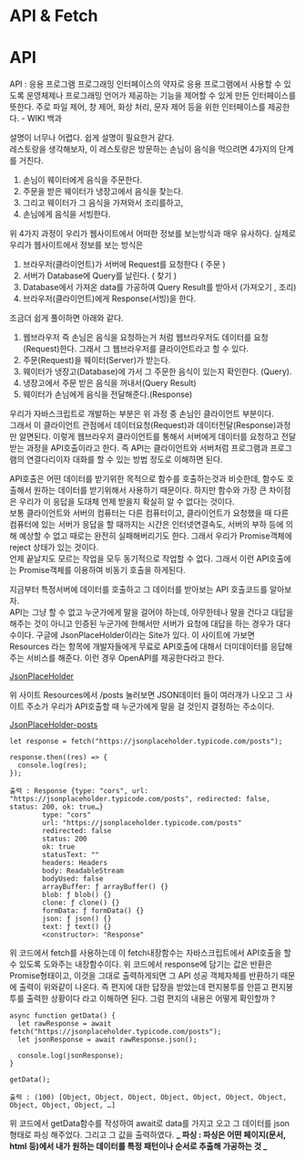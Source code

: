 # API & Fetch

# API

API : 응용 프로그램 프로그래밍 인터페이스의 약자로 응용 프로그램에서 사용할 수 있도록 운영체제나 프로그래밍 언어가 제공하는 기능을 제어할 수 있게 만든 인터페이스를 뜻한다.
주로 파일 제어, 창 제어, 화상 처리, 문자 제어 등을 위한 인터페이스를 제공한다. - WIKI 백과

설명이 너무나 어렵다. 쉽게 설명이 필요한거 같다.  
레스토랑을 생각해보자, 이 레스토랑은 방문하는 손님이 음식을 먹으려면 4가지의 단계를 거친다.

1. 손님이 웨이터에게 음식을 주문한다.
2. 주문을 받은 웨이터가 냉장고에서 음식을 찾는다.
3. 그리고 웨이터가 그 음식을 가져와서 조리를하고,
4. 손님에게 음식을 서빙한다.

위 4가지 과정이 우리가 웹사이트에서 어떠한 정보를 보는방식과 매우 유사하다. 실제로 우리가 웹사이트에서 정보를 보는 방식은

1. 브라우저(클라이언트)가 서버에 Request를 요청한다 ( 주문 )
2. 서버가 Database에 Query를 날린다. ( 찾기 )
3. Database에서 가져온 data를 가공하여 Query Result를 받아서 (가져오기 , 조리)
4. 브라우저(클라이언트)에게 Response(서빙)을 한다.

조금더 쉽게 풀이하면 아래와 같다.

1. 웹브라우저 즉 손님은 음식을 요청하는거 처럼 웹브라우저도 데이터를 요청(Request)한다. 그래서 그 웹브라우저를 클라이언트라고 할 수 있다.
2. 주문(Request)을 웨이터(Server)가 받는다.
3. 웨이터가 냉장고(Database)에 가서 그 주문한 음식이 있는지 확인한다. (Query).
4. 냉장고에서 주문 받은 음식을 꺼내서(Query Result)
5. 웨이터가 손님에게 음식을 전달해준다.(Response)

우리가 자바스크립트로 개발하는 부분은 위 과정 중 손님인 클라이언트 부분이다.  
그래서 이 클라이언트 관점에서 데이터요청(Request)과 데이터전달(Response)과정만 알면된다. 이렇게 웹브라우저 클라이언트를 통해서 서버에게 데이터를 요청하고 전달받는 과정을 API호출이라고 한다. 즉 API는 클라이언트와 서버처럼 프로그램과 프로그램의 연결다리이자 대화를 할 수 있는 방법 정도로 이해하면 된다.

API호출은 어떤 데이터를 받기위한 목적으로 함수를 호출하는것과 비슷한데, 함수도 호출해서 원하는 데이터를 받기위해서 사용하기 때문이다.
하지만 함수와 가장 큰 차이점은 우리가 이 응답을 도대체 언제 받을지 확실히 알 수 없다는 것이다.  
보통 클라이언트와 서버의 컴퓨터는 다른 컴퓨터이고, 클라이언트가 요청했을 때 다른 컴퓨터에 있는 서버가 응답을 할 때까지는 시간은 인터넷연결속도, 서버의 부하 등에 의해 예상할 수 없고 때로는 완전히 실패해버리기도 한다. 그래서 우리가 Promise객체에 reject 상태가 있는 것이다.  
언제 끝날지도 모르는 작업을 모두 동기적으로 작업할 수 없다. 그래서 이런 API호출에는 Promise객체를 이용하여 비동기 호출을 하게된다.

지금부터 특정서버에 데이터를 호출하고 그 데이터를 받아보는 API 호출코드를 알아보자.  
API는 그냥 할 수 없고 누군가에게 말을 걸어야 하는데, 아무한테나 말을 건다고 대답을 해주는 것이 아니고 인증된 누군가에 한해서만 서버가 요청에 대답을 하는 경우가 대다수이다.
구글에 JsonPlaceHolder이라는 Site가 있다. 이 사이트에 가보면 Resources 라는 항목에 개발자들에게 무료로 API호출에 대해서 더미데이터를 응답해주는 서비스를 해준다.
이런 경우 OpenAPI를 제공한다라고 한다.

[JsonPlaceHolder](https://jsonplaceholder.typicode.com/)

위 사이트 Resources에서 /posts 눌러보면 JSON데이터 들이 여러개가 나오고 그 사이트 주소가 우리가 API호출할 때 누군가에게 말을 걸 것인지 결정하는 주소이다.

[JsonPlaceHolder-posts](https://jsonplaceholder.typicode.com/posts)

```
let response = fetch("https://jsonplaceholder.typicode.com/posts");

response.then((res) => {
  console.log(res);
});

출력 : Response {type: "cors", url: "https://jsonplaceholder.typicode.com/posts", redirected: false, status: 200, ok: true…}
        type: "cors"
        url: "https://jsonplaceholder.typicode.com/posts"
        redirected: false
        status: 200
        ok: true
        statusText: ""
        headers: Headers
        body: ReadableStream
        bodyUsed: false
        arrayBuffer: ƒ arrayBuffer() {}
        blob: ƒ blob() {}
        clone: ƒ clone() {}
        formData: ƒ formData() {}
        json: ƒ json() {}
        text: ƒ text() {}
        <constructor>: "Response"
```

위 코드에서 fetch를 사용하는데 이 fetch내장함수는 자바스크립트에서 API호출을 할 수 있도록 도와주는 내장함수이다. 위 코드에서 response에 담기는 값은 반환은 Promise형태이고, 이것을 그대로 출력하게되면 그 API 성공 객체자체를 반환하기 때문에 출력이 위와같이 나온다. 즉 편지에 대한 답장을 받았는데 편지봉투를 안뜯고 편지봉투를 출력한 상황이다 라고 이해하면 된다. 그럼 편지의 내용은 어떻게 확인할까 ?

```
async function getData() {
  let rawResponse = await fetch("https://jsonplaceholder.typicode.com/posts");
  let jsonResponse = await rawResponse.json();

  console.log(jsonResponse);
}

getData();

출력 : (100) [Object, Object, Object, Object, Object, Object, Object, Object, Object, Object, …]
```

위 코드에서 getData함수를 작성하여 await로 data를 가지고 오고 그 데이터를 json형태로 파싱 해주었다. 그리고 그 값을 출력하였다.
**_ 파싱 : 파싱은 어떤 페이지(문서, html 등)에서 내가 원하는 데이터를 특정 패턴이나 순서로 추출해 가공하는 것 _**
